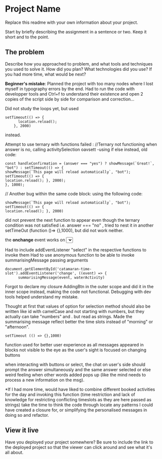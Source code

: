 # Project Name

Replace this readme with your own information about your project.

Start by briefly describing the assignment in a sentence or two. Keep it short and to the point.

## The problem
Describe how you approached to problem, and what tools and techniques you used to solve it. How did you plan? What technologies did you use? If you had more time, what would be next?

**Beginner's mistake**:
Planned the project with too many nodes where I lost myself in typography errors by the end.  Had to run the code with developper tools and Ctrl+f to understand their existence and open 2 copies of the script side by side for comparison and correction...

Did not study the loops yet, but used 
```
setTimeout(() => {
      location.reload();
    }, 2000)
```
instead.


Attempt to use ternary with functions failed :
//Ternary not functioning when answer is no, calling activitySelection oavsett -using if else instead, 
old code:
```
const handleConfirmation = (answer === "yes") ? showMessage(`Great!`, "bot") : setTimeout(() => {
showMessage(`This page will reload automatically`, "bot");
setTimeout(() => { 
location.reload(); }, 2000);
}, 1000);
```
// Another bug within the same code block:
using the following code:
```
showMessage(`This page will reload automatically`, "bot");
setTimeout(() => { 
location.reload(); }, 2000)
```
did not prevent the next function to appear even though the ternary condition was not satisfied i.e. answer === "no" , tried to nest it in another setTimeOut (function ()=> {},1000), but did not work neither.


the **onchange** event works on <select> elements (for buttons: onclick)
https://www.w3schools.com/jsref/event_onchange.asp

Had to include addEventListener "select" in the respective functions to invoke them
Had to use anonymous function to be able to invoke summarisingMessage passing arguments
```
document.getElementById('catamaran-time-slot').addEventListener('change', ((event) => {
      summarisingMessage(event, waterActivity)
```

Forgot to declare my closure AddingBtn in the outer scope and did it in the inner scope instead, making the code not functional.  Debugging with dev tools helped understand my mistake.

Thought at first that values of option for selection method should also be written like id with camelCase and not starting with numbers, but they actually can take "numbers" and . but read as strings.  Made the summarising message reflect better the time slots instead of "morning" or "afternoon".

```
setTimeout (() => {},1000)
``` 
function used for better user experience as all messages appeared in blocks not visible to the eye as the user's sight is focused on changing buttons

when interacting with buttons or select, the chat on user's side should prompt the answer simultaneously and the same answer selected or else weird feeling when other words added pops up (like the mind needs to process a new information on the msg).



*If I had more time,
would have liked to combine different booked activities for the day and invoking this function (time restriction and lack of knowledge for restricting conflicting timeslots as they are here passed as strings)
take the time to think the code through locate any patterns I could have created a closure for, or simplifying the personalised messages in doing so and refactor.


## View it live

Have you deployed your project somewhere? Be sure to include the link to the deployed project so that the viewer can click around and see what it's all about.
